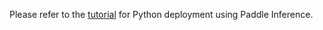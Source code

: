 Please refer to the [tutorial](../../docs/deployment/inference/python_inference.md) for Python deployment using Paddle Inference.
